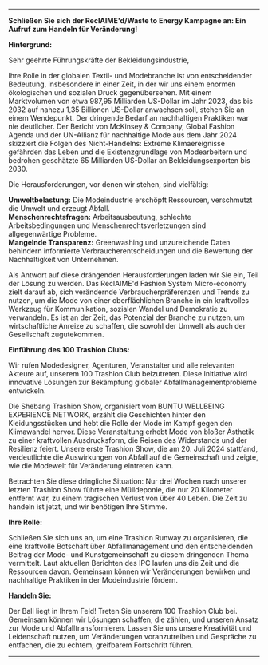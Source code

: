 ---

**Schließen Sie sich der ReclAIME'd/Waste to Energy Kampagne an: Ein Aufruf zum Handeln für Veränderung!**

**Hintergrund:**

Sehr geehrte Führungskräfte der Bekleidungsindustrie,

Ihre Rolle in der globalen Textil- und Modebranche ist von entscheidender Bedeutung, insbesondere in einer Zeit, in der wir uns einem enormen ökologischen und sozialen Druck gegenübersehen. Mit einem Marktvolumen von etwa 987,95 Milliarden US-Dollar im Jahr 2023, das bis 2032 auf nahezu 1,35 Billionen US-Dollar anwachsen soll, stehen Sie an einem Wendepunkt. Der dringende Bedarf an nachhaltigen Praktiken war nie deutlicher. Der Bericht von McKinsey & Company, Global Fashion Agenda und der UN-Allianz für nachhaltige Mode aus dem Jahr 2024 skizziert die Folgen des Nicht-Handelns: Extreme Klimaereignisse gefährden das Leben und die Existenzgrundlage von Modearbeitern und bedrohen geschätzte 65 Milliarden US-Dollar an Bekleidungsexporten bis 2030.

Die Herausforderungen, vor denen wir stehen, sind vielfältig:

**Umweltbelastung:** Die Modeindustrie erschöpft Ressourcen, verschmutzt die Umwelt und erzeugt Abfall.  
**Menschenrechtsfragen:** Arbeitsausbeutung, schlechte Arbeitsbedingungen und Menschenrechtsverletzungen sind allgegenwärtige Probleme.  
**Mangelnde Transparenz:** Greenwashing und unzureichende Daten behindern informierte Verbraucherentscheidungen und die Bewertung der Nachhaltigkeit von Unternehmen.

Als Antwort auf diese drängenden Herausforderungen laden wir Sie ein, Teil der Lösung zu werden. Das ReclAIME'd Fashion System Micro-economy zielt darauf ab, sich verändernde Verbraucherpräferenzen und Trends zu nutzen, um die Mode von einer oberflächlichen Branche in ein kraftvolles Werkzeug für Kommunikation, sozialen Wandel und Demokratie zu verwandeln. Es ist an der Zeit, das Potenzial der Branche zu nutzen, um wirtschaftliche Anreize zu schaffen, die sowohl der Umwelt als auch der Gesellschaft zugutekommen.

**Einführung des 100 Trashion Clubs:**

Wir rufen Modedesigner, Agenturen, Veranstalter und alle relevanten Akteure auf, unserem 100 Trashion Club beizutreten. Diese Initiative wird innovative Lösungen zur Bekämpfung globaler Abfallmanagementprobleme entwickeln.

Die Shebang Trashion Show, organisiert vom BUNTU WELLBEING EXPERIENCE NETWORK, erzählt die Geschichten hinter den Kleidungsstücken und hebt die Rolle der Mode im Kampf gegen den Klimawandel hervor. Diese Veranstaltung erhebt Mode von bloßer Ästhetik zu einer kraftvollen Ausdrucksform, die Reisen des Widerstands und der Resilienz feiert. Unsere erste Trashion Show, die am 20. Juli 2024 stattfand, verdeutlichte die Auswirkungen von Abfall auf die Gemeinschaft und zeigte, wie die Modewelt für Veränderung eintreten kann.

Betrachten Sie diese dringliche Situation: Nur drei Wochen nach unserer letzten Trashion Show führte eine Mülldeponie, die nur 20 Kilometer entfernt war, zu einem tragischen Verlust von über 40 Leben. Die Zeit zu handeln ist jetzt, und wir benötigen Ihre Stimme.

**Ihre Rolle:**

Schließen Sie sich uns an, um eine Trashion Runway zu organisieren, die eine kraftvolle Botschaft über Abfallmanagement und den entscheidenden Beitrag der Mode- und Kunstgemeinschaft zu diesem dringenden Thema vermittelt. Laut aktuellen Berichten des IPC laufen uns die Zeit und die Ressourcen davon. Gemeinsam können wir Veränderungen bewirken und nachhaltige Praktiken in der Modeindustrie fördern.

**Handeln Sie:**

Der Ball liegt in Ihrem Feld! Treten Sie unserem 100 Trashion Club bei. Gemeinsam können wir Lösungen schaffen, die zählen, und unseren Ansatz zur Mode und Abfalltransformieren. Lassen Sie uns unsere Kreativität und Leidenschaft nutzen, um Veränderungen voranzutreiben und Gespräche zu entfachen, die zu echtem, greifbarem Fortschritt führen.

---